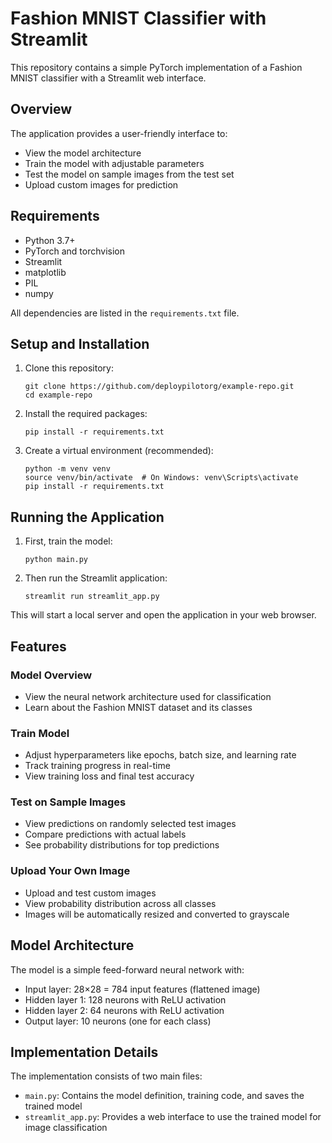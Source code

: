 # Fashion MNIST Classifier with Streamlit

This repository contains a simple PyTorch implementation of a Fashion MNIST classifier with a Streamlit web interface.

## Overview

The application provides a user-friendly interface to:
- View the model architecture
- Train the model with adjustable parameters
- Test the model on sample images from the test set
- Upload custom images for prediction

## Requirements

- Python 3.7+
- PyTorch and torchvision
- Streamlit
- matplotlib
- PIL
- numpy

All dependencies are listed in the `requirements.txt` file.

## Setup and Installation

1. Clone this repository:
   ```
   git clone https://github.com/deploypilotorg/example-repo.git
   cd example-repo
   ```

2. Install the required packages:
   ```
   pip install -r requirements.txt
   ```

3. Create a virtual environment (recommended):
   ```
   python -m venv venv
   source venv/bin/activate  # On Windows: venv\Scripts\activate
   pip install -r requirements.txt
   ```

## Running the Application

1. First, train the model:
   ```
   python main.py
   ```

2. Then run the Streamlit application:
   ```
   streamlit run streamlit_app.py
   ```

This will start a local server and open the application in your web browser.

## Features

### Model Overview
- View the neural network architecture used for classification
- Learn about the Fashion MNIST dataset and its classes

### Train Model
- Adjust hyperparameters like epochs, batch size, and learning rate
- Track training progress in real-time
- View training loss and final test accuracy

### Test on Sample Images
- View predictions on randomly selected test images
- Compare predictions with actual labels
- See probability distributions for top predictions

### Upload Your Own Image
- Upload and test custom images
- View probability distribution across all classes
- Images will be automatically resized and converted to grayscale

## Model Architecture

The model is a simple feed-forward neural network with:
- Input layer: 28×28 = 784 input features (flattened image)
- Hidden layer 1: 128 neurons with ReLU activation
- Hidden layer 2: 64 neurons with ReLU activation
- Output layer: 10 neurons (one for each class)

## Implementation Details

The implementation consists of two main files:
- `main.py`: Contains the model definition, training code, and saves the trained model
- `streamlit_app.py`: Provides a web interface to use the trained model for image classification
